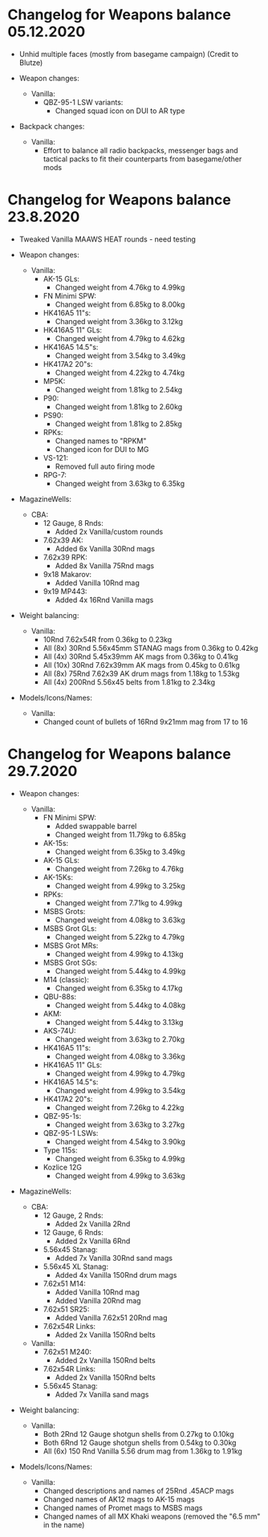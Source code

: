 # Changelog for Weapons balance 05.12.2020
- Unhid multiple faces (mostly from basegame campaign) (Credit to Blutze)
- Weapon changes:
    - Vanilla:
        - QBZ-95-1 LSW variants:
           - Changed squad icon on DUI to AR type

- Backpack changes:
    - Vanilla:
        - Effort to balance all radio backpacks, messenger bags and tactical packs to fit their counterparts from basegame/other mods

# Changelog for Weapons balance 23.8.2020
- Tweaked Vanilla MAAWS HEAT rounds - need testing

- Weapon changes:
    - Vanilla:
        - AK-15 GLs:
            - Changed weight from 4.76kg to 4.99kg
        - FN Minimi SPW:
            - Changed weight from 6.85kg to 8.00kg
        - HK416A5 11"s:
            - Changed weight from 3.36kg to 3.12kg
        - HK416A5 11" GLs:
            - Changed weight from 4.79kg to 4.62kg
        - HK416A5 14.5"s:
            - Changed weight from 3.54kg to 3.49kg
        - HK417A2 20"s:
            - Changed weight from 4.22kg to 4.74kg
        - MP5K:
            - Changed weight from 1.81kg to 2.54kg
        - P90:
            - Changed weight from 1.81kg to 2.60kg
        - PS90:
            - Changed weight from 1.81kg to 2.85kg
        - RPKs:
            - Changed names to "RPKM"
            - Changed icon for DUI to MG
        - VS-121:
            - Removed full auto firing mode
        - RPG-7:
            - Changed weight from 3.63kg to 6.35kg

- MagazineWells:
    - CBA:
         - 12 Gauge, 8 Rnds:
             - Added 2x Vanilla/custom rounds
         - 7.62x39 AK:
             - Added 6x Vanilla 30Rnd mags
         - 7.62x39 RPK:
             - Added 8x Vanilla 75Rnd mags
         - 9x18 Makarov:
             - Added Vanilla 10Rnd mag
         - 9x19 MP443:
             - Added 4x 16Rnd Vanilla mags

- Weight balancing:
    - Vanilla:
        - 10Rnd 7.62x54R from 0.36kg to 0.23kg
        - All (8x) 30Rnd 5.56x45mm STANAG mags from 0.36kg to 0.42kg
        - All (4x) 30Rnd 5.45x39mm AK mags from 0.36kg to 0.41kg
        - All (10x) 30Rnd 7.62x39mm AK mags from 0.45kg to 0.61kg
        - All (8x) 75Rnd 7.62x39 AK drum mags from 1.18kg to 1.53kg
        - All (4x) 200Rnd 5.56x45 belts from 1.81kg to 2.34kg

- Models/Icons/Names:
    - Vanilla:
        - Changed count of bullets of 16Rnd 9x21mm mag from 17 to 16

# Changelog for Weapons balance 29.7.2020

- Weapon changes:
    - Vanilla:
        - FN Minimi SPW:
            - Added swappable barrel
            - Changed weight from 11.79kg to 6.85kg
        - AK-15s:
            - Changed weight from 6.35kg to 3.49kg
        - AK-15 GLs:
            - Changed weight from 7.26kg to 4.76kg
        - AK-15Ks:
            - Changed weight from 4.99kg to 3.25kg
        - RPKs:
            - Changed weight from 7.71kg to 4.99kg
        - MSBS Grots:
            - Changed weight from 4.08kg to 3.63kg
        - MSBS Grot GLs:
            - Changed weight from 5.22kg to 4.79kg
        - MSBS Grot MRs:
            - Changed weight from 4.99kg to 4.13kg
        - MSBS Grot SGs:
            - Changed weight from 5.44kg to 4.99kg
        - M14 (classic):
            - Changed weight from 6.35kg to 4.17kg
        - QBU-88s:
            - Changed weight from 5.44kg to 4.08kg
        - AKM:
            - Changed weight from 5.44kg to 3.13kg
        - AKS-74U:
            - Changed weight from 3.63kg to 2.70kg
        - HK416A5 11"s:
            - Changed weight from 4.08kg to 3.36kg
        - HK416A5 11" GLs:
            - Changed weight from 4.99kg to 4.79kg
        - HK416A5 14.5"s:
            - Changed weight from 4.99kg to 3.54kg
        - HK417A2 20"s:
            - Changed weight from 7.26kg to 4.22kg
        - QBZ-95-1s:
            - Changed weight from 3.63kg to 3.27kg
        - QBZ-95-1 LSWs:
            - Changed weight from 4.54kg to 3.90kg
        - Type 115s:
            - Changed weight from 6.35kg to 4.99kg
        - Kozlice 12G
            - Changed weight from 4.99kg to 3.63kg

- MagazineWells:
    - CBA:
        - 12 Gauge, 2 Rnds:
            - Added 2x Vanilla 2Rnd
        - 12 Gauge, 6 Rnds:
            - Added 2x Vanilla 6Rnd
        - 5.56x45 Stanag:
            - Added 7x Vanilla 30Rnd sand mags
        - 5.56x45 XL Stanag:
            - Added 4x Vanilla 150Rnd drum mags
        - 7.62x51 M14:
            - Added Vanilla 10Rnd mag
            - Added Vanilla 20Rnd mag
        - 7.62x51 SR25:
            - Added Vanilla 7.62x51 20Rnd mag
        - 7.62x54R Links:
            - Added 2x Vanilla 150Rnd belts
    - Vanilla:
        - 7.62x51 M240:
            - Added 2x Vanilla 150Rnd belts
        - 7.62x54R Links:
            - Added 2x Vanilla 150Rnd belts
        - 5.56x45 Stanag:
            - Added 7x Vanilla sand mags

- Weight balancing:
    - Vanilla:
        - Both 2Rnd 12 Gauge shotgun shells from 0.27kg to 0.10kg
        - Both 6Rnd 12 Gauge shotgun shells from 0.54kg to 0.30kg
        - All (6x) 150 Rnd Vanilla 5.56 drum mag from 1.36kg to 1.91kg

- Models/Icons/Names:
    - Vanilla:
        - Changed descriptions and names of 25Rnd .45ACP mags
        - Changed names of AK12 mags to AK-15 mags
        - Changed names of Promet mags to MSBS mags
        - Changed names of all MX Khaki weapons (removed the "6.5 mm" in the name)

